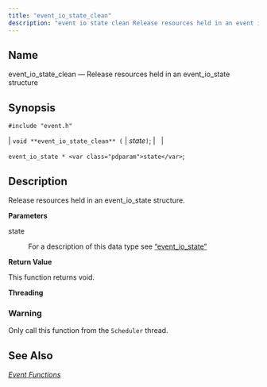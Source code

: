 ```yaml
---
title: "event_io_state_clean"
description: "event io state clean Release resources held in an event io state structure void event io state clean state event io state state Release resources held in an event io state structure state For a description of this data type see Section 68 50 event io state This function returns..."
---
```


<a name="apis.event_io_state_clean"></a> 
## Name

event_io_state_clean — Release resources held in an event_io_state structure

## Synopsis

`#include "event.h"`

| `void **event_io_state_clean** (` | <var class="pdparam">state</var>`)`; |   |

`event_io_state * <var class="pdparam">state</var>`;<a name="idp51673696"></a> 
## Description

Release resources held in an event_io_state structure.

**<a name="idp51674928"></a> Parameters**

<dl class="variablelist">

<dt>state</dt>

<dd>

For a description of this data type see [“event_io_state”](/momentum/3/3-api/structs-event-io-state)

</dd>

</dl>

**<a name="idp51678240"></a> Return Value**

This function returns void.

**<a name="idp51679152"></a> Threading**
### Warning

Only call this function from the `Scheduler` thread.

<a name="idp51681456"></a> 
## See Also

[*Event Functions*](/momentum/3/3-api/event)